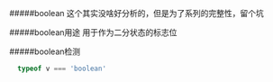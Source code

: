 #####boolean
这个其实没啥好分析的，但是为了系列的完整性，留个坑

#####boolean用途
用于作为二分状态的标志位

#####boolean检测
```js
  typeof v === 'boolean'
```

